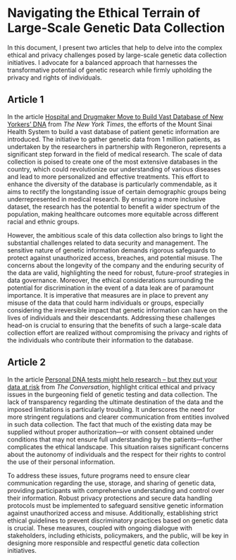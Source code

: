 # Navigating the Ethical Terrain of Large-Scale Genetic Data Collection
In this document, I present two articles that help to delve into the complex ethical and privacy challenges posed by large-scale genetic data collection initiatives. I advocate for a balanced approach that harnesses the transformative potential of genetic research while firmly upholding the privacy and rights of individuals.

## Article 1
In the article [Hospital and Drugmaker Move to Build Vast Database of New Yorkers’ DNA](https://www.nytimes.com/2022/08/12/nyregion/database-new-yorkers-dna.html?searchResultPosition=17) from *The New York Times*, the efforts of the Mount Sinai Health System to build a vast database of patient genetic information are introduced. The initiative to gather genetic data from 1 million patients, as undertaken by the researchers in partnership with Regoneron, represents a significant step forward in the field of medical research. The scale of data collection is poised to create one of the most extensive databases in the country, which could revolutionize our understanding of various diseases and lead to more personalized and effective treatments. This effort to enhance the diversity of the database is particularly commendable, as it aims to rectify the longstanding issue of certain demographic groups being underrepresented in medical research. By ensuring a more inclusive dataset, the research has the potential to benefit a wider spectrum of the population, making healthcare outcomes more equitable across different racial and ethnic groups.

However, the ambitious scale of this data collection also brings to light the substantial challenges related to data security and management. The sensitive nature of genetic information demands rigorous safeguards to protect against unauthorized access, breaches, and potential misuse. The concerns about the longevity of the company and the enduring security of the data are valid, highlighting the need for robust, future-proof strategies in data governance. Moreover, the ethical considerations surrounding the potential for discrimination in the event of a data leak are of paramount importance. It is imperative that measures are in place to prevent any misuse of the data that could harm individuals or groups, especially considering the irreversible impact that genetic information can have on the lives of individuals and their descendants. Addressing these challenges head-on is crucial to ensuring that the benefits of such a large-scale data collection effort are realized without compromising the privacy and rights of the individuals who contribute their information to the database.


## Article 2
In the article [Personal DNA tests might help research – but they put your data at risk](https://theconversation.com/personal-dna-tests-might-help-research-but-they-put-your-data-at-risk-110755) from *The Conversation*, highlight critical ethical and privacy issues in the burgeoning field of genetic testing and data collection. The lack of transparency regarding the ultimate destination of the data and the imposed limitations is particularly troubling. It underscores the need for more stringent regulations and clearer communication from entities involved in such data collection. The fact that much of the existing data may be supplied without proper authorization—or with consent obtained under conditions that may not ensure full understanding by the patients—further complicates the ethical landscape. This situation raises significant concerns about the autonomy of individuals and the respect for their rights to control the use of their personal information. 

To address these issues, future programs need to ensure clear communication regarding the use, storage, and sharing of genetic data, providing participants with comprehensive understanding and control over their information. Robust privacy protections and secure data handling protocols must be implemented to safeguard sensitive genetic information against unauthorized access and misuse. Additionally, establishing strict ethical guidelines to prevent discriminatory practices based on genetic data is crucial. These measures, coupled with ongoing dialogue with stakeholders, including ethicists, policymakers, and the public, will be key in designing more responsible and respectful genetic data collection initiatives.